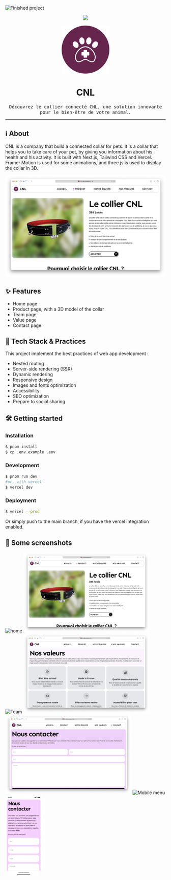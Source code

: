 ![Finished project](https://img.shields.io/badge/status-finished-green)

<p align="center">
	<img src="https://skillicons.dev/icons?i=ts,next,tailwind,threejs,vercel" height="30" />
</p>

<p align="center">
	<img src="docs/logo.png" alt="Icon of the project" height="150"/>
</p>

# <div align="center">CNL</div>
<div align="center">
	<samp>Découvrez le collier connecté CNL, une solution innovante pour le bien-être de votre animal.</samp>
</div>

<hr>


## ℹ️ About
CNL is a company that build a connected collar for pets. It is a collar that helps you to take care of your pet, by giving you information about his health and his activity. It is built with Next.js, Tailwind CSS and Vercel. Framer Motion is used for some animations, and three.js is used to display the collar in 3D. 

<p align="center">
	<img src="docs/product.png" alt="Dashboard" width="1000"/>
</p>


## ✨ Features
- Home page
- Product page, with a 3D model of the collar
- Team page
- Value page
- Contact page


## 🚀 Tech Stack & Practices
This project implement the best practices of web app development : 
- Nested routing
- Server-side rendering (SSR)
- Dynamic rendering
- Responsive design
- Images and fonts optimization
- Accessibility
- SEO optimization
- Prepare to social sharing

## 🛠️ Getting started

### Installation

```bash
$ pnpm install
$ cp .env.example .env
```

### Development
```bash
$ pnpm run dev 
#or, with vercel
$ vercel dev
```

### Deployment
```bash
$ vercel --prod
```

Or simply push to the main branch, if you have the vercel integration enabled.


## 🌅 Some screenshots
<div>
	<img src="docs/home.png" alt="home" height="250"/>
	<img src="docs/product.png" alt="Product" height="250"/>
	<img src="docs/team.png" alt="Team" height="250"/>
	<img src="docs/values.png" alt="Values" height="250"/>
	<img src="docs/contact.png" alt="Contact" height="250"/>
	<img src="docs/mobile-menu-png" alt="Mobile menu" height="250"/>
	<img src="docs/mobile-contact.png" alt="Mobile product" height="250"/>
</div>
